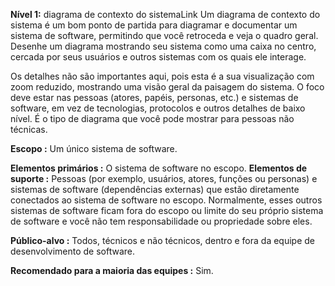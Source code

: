 **Nível 1:** diagrama de contexto do sistemaLink
Um diagrama de contexto do sistema é um bom ponto de partida para diagramar e documentar um sistema de software, permitindo que você retroceda e veja o quadro geral. Desenhe um diagrama mostrando seu sistema como uma caixa no centro, cercada por seus usuários e outros sistemas com os quais ele interage.

Os detalhes não são importantes aqui, pois esta é a sua visualização com zoom reduzido, mostrando uma visão geral da paisagem do sistema. O foco deve estar nas pessoas (atores, papéis, personas, etc.) e sistemas de software, em vez de tecnologias, protocolos e outros detalhes de baixo nível. É o tipo de diagrama que você pode mostrar para pessoas não técnicas.

**Escopo :** Um único sistema de software.

**Elementos primários :** O sistema de software no escopo.
**Elementos de suporte :** Pessoas (por exemplo, usuários, atores, funções ou personas) e sistemas de software (dependências externas) que estão diretamente conectados ao sistema de software no escopo. Normalmente, esses outros sistemas de software ficam fora do escopo ou limite do seu próprio sistema de software e você não tem responsabilidade ou propriedade sobre eles.

**Público-alvo :** Todos, técnicos e não técnicos, dentro e fora da equipe de desenvolvimento de software.

**Recomendado para a maioria das equipes :** Sim.
